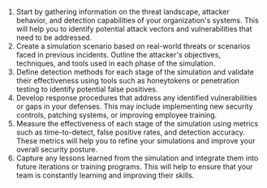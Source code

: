 1. Start by gathering information on the threat landscape, attacker behavior, and detection capabilities of your organization's systems. This will help you to identify potential attack vectors and vulnerabilities that need to be addressed.
2. Create a simulation scenario based on real-world threats or scenarios faced in previous incidents. Outline the attacker's objectives, techniques, and tools used in each phase of the simulation.
3. Define detection methods for each stage of the simulation and validate their effectiveness using tools such as honeytokens or penetration testing to identify potential false positives.
4. Develop response procedures that address any identified vulnerabilities or gaps in your defenses. This may include implementing new security controls, patching systems, or improving employee training.
5. Measure the effectiveness of each stage of the simulation using metrics such as time-to-detect, false positive rates, and detection accuracy. These metrics will help you to refine your simulations and improve your overall security posture.
6. Capture any lessons learned from the simulation and integrate them into future iterations or training programs. This will help to ensure that your team is constantly learning and improving their skills.